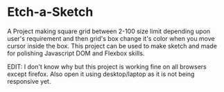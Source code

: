# Etch-a-Sketch
A Project making square grid between 2-100 size limit depending upon user's requirement and then grid's box change it's color when you move cursor inside the box. This project can be used to make sketch and made for polishing Javascript DOM and Flexbox skills.

EDIT: I don't know why but this project is working fine on all browsers except firefox. Also open
it using desktop/laptop as it is not being responsive yet.
